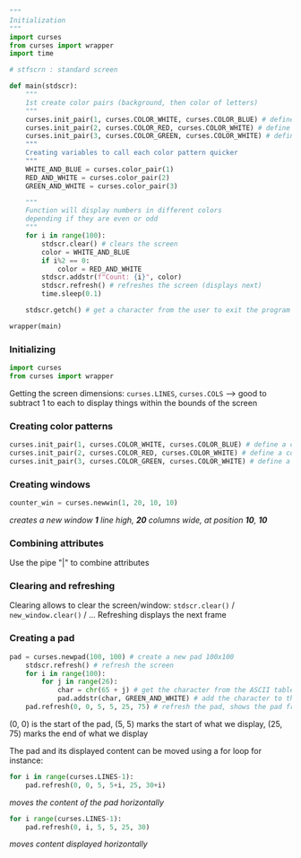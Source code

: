 ```python
"""
Initialization
"""
import curses
from curses import wrapper
import time

# stfscrn : standard screen

def main(stdscr):
    """
    1st create color pairs (background, then color of letters)
    """
    curses.init_pair(1, curses.COLOR_WHITE, curses.COLOR_BLUE) # define a color pair
    curses.init_pair(2, curses.COLOR_RED, curses.COLOR_WHITE) # define a color pair
    curses.init_pair(3, curses.COLOR_GREEN, curses.COLOR_WHITE) # define a color pair
    """
    Creating variables to call each color pattern quicker
    """
    WHITE_AND_BLUE = curses.color_pair(1)
    RED_AND_WHITE = curses.color_pair(2)
    GREEN_AND_WHITE = curses.color_pair(3)

    """
    Function will display numbers in different colors
    depending if they are even or odd
    """
    for i in range(100):
        stdscr.clear() # clears the screen
        color = WHITE_AND_BLUE
        if i%2 == 0:
            color = RED_AND_WHITE
        stdscr.addstr(f"Count: {i}", color)
        stdscr.refresh() # refreshes the screen (displays next)
        time.sleep(0.1)

    stdscr.getch() # get a character from the user to exit the program

wrapper(main)
```

### Initializing
```python
import curses
from curses import wrapper
```

Getting the screen dimensions:
`curses.LINES`, `curses.COLS`
--> good to subtract 1 to each to display things within the bounds of the screen
### Creating color patterns
```python
curses.init_pair(1, curses.COLOR_WHITE, curses.COLOR_BLUE) # define a color pair
curses.init_pair(2, curses.COLOR_RED, curses.COLOR_WHITE) # define a color pair
curses.init_pair(3, curses.COLOR_GREEN, curses.COLOR_WHITE) # define a color pair
```

### Creating windows
```python
counter_win = curses.newwin(1, 20, 10, 10)
```
 *creates a new window **1** line high, **20** columns wide, at position **10**, **10***
 
### Combining attributes
Use the pipe "|" to combine attributes

### Clearing and refreshing
Clearing allows to clear the screen/window: `stdscr.clear()` / `new_window.clear()` / ...
Refreshing displays the next frame

### Creating a pad
```python
pad = curses.newpad(100, 100) # create a new pad 100x100
    stdscr.refresh() # refresh the screen
    for i in range(100):
        for j in range(26):
            char = chr(65 + j) # get the character from the ASCII table
            pad.addstr(char, GREEN_AND_WHITE) # add the character to the pad with the color pair
    pad.refresh(0, 0, 5, 5, 25, 75) # refresh the pad, shows the pad from 5, 5 to 25, 75
```
(0, 0) is the start of the pad, (5, 5) marks the start of what we display, (25, 75) marks the end of what we display

The pad and its displayed content can be moved using a for loop for instance:
```python
for i in range(curses.LINES-1):
    pad.refresh(0, 0, 5, 5+i, 25, 30+i)
```
*moves the content of the pad horizontally*

```python
for i range(curses.LINES-1):
    pad.refresh(0, i, 5, 5, 25, 30)
```
*moves content displayed horizontally*

